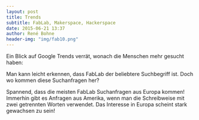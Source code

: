 ```yaml
---
layout: post
title: Trends
subtitle: FabLab, Makerspace, Hackerspace
date: 2015-06-21 13:37
author: René Bohne
header-img: "img/fab10.png"
---
```

Ein Blick auf Google Trends verrät, wonach die Menschen mehr gesucht haben:
<script type="text/javascript" src="//www.google.com/trends/embed.js?hl=de&q=fablab,+hackerspace,+makerspace,+techshop,+fab+lab&cmpt=q&tz=Etc/GMT-2&tz=Etc/GMT-2&content=1&cid=TIMESERIES_GRAPH_0&export=5&w=500&h=330"></script>

Man kann leicht erkennen, dass FabLab der beliebtere Suchbegriff ist. Doch wo kommen diese Suchanfragen her?
<script type="text/javascript" src="//www.google.com/trends/embed.js?hl=de&q=fablab,+hackerspace,+makerspace,+techshop,+fab+lab&cmpt=q&tz=Etc/GMT-2&tz=Etc/GMT-2&content=1&cid=GEO_TABLE_4_0&export=5&w=500&h=330"></script>

Spannend, dass die meisten FabLab Suchanfragen aus Europa kommen! Immerhin gibt es Anfragen aus Amerika, wenn man die Schreibweise mit zwei getrennten Worten verwendet. Das Interesse in Europa scheint stark gewachsen zu sein!
